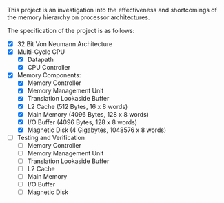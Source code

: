 This project is an investigation into the effectiveness and shortcomings of the memory hierarchy on processor architectures.

The specification of the project is as follows:

- [X] 32 Bit Von Neumann Architecture
- [X] Multi-Cycle CPU
  - [X] Datapath
  - [X] CPU Controller
- [X] Memory Components:
  - [X] Memory Controller
  - [X] Memory Management Unit
  - [X] Translation Lookaside Buffer
  - [X] L2 Cache (512 Bytes, 16 x 8 words)
  - [X] Main Memory (4096 Bytes, 128 x 8 words)
  - [X] I/O Buffer (4096 Bytes, 128 x 8 words)
  - [X] Magnetic Disk (4 Gigabytes, 1048576 x 8 words)
- [ ] Testing and Verification
  - [ ] Memory Controller
  - [ ] Memory Management Unit
  - [ ] Translation Lookaside Buffer
  - [ ] L2 Cache
  - [ ] Main Memory
  - [ ] I/O Buffer
  - [ ] Magnetic Disk